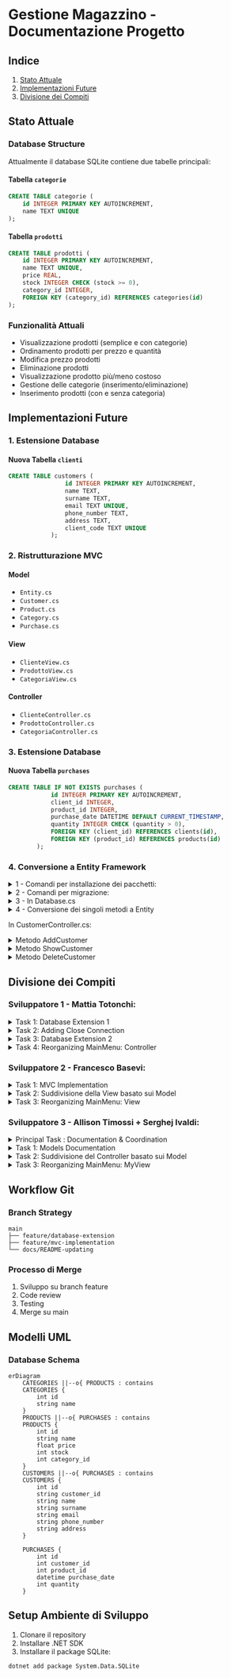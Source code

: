 # Gestione Magazzino - Documentazione Progetto

## Indice
1. [Stato Attuale](#stato-attuale)
2. [Implementazioni Future](#implementazioni-future)
3. [Divisione dei Compiti](#divisione-dei-compiti)

## Stato Attuale

### Database Structure
Attualmente il database SQLite contiene due tabelle principali:

#### Tabella `categorie`
```sql
CREATE TABLE categorie (
    id INTEGER PRIMARY KEY AUTOINCREMENT, 
    name TEXT UNIQUE
);
```

#### Tabella `prodotti`
```sql
CREATE TABLE prodotti (
    id INTEGER PRIMARY KEY AUTOINCREMENT, 
    name TEXT UNIQUE, 
    price REAL, 
    stock INTEGER CHECK (stock >= 0), 
    category_id INTEGER, 
    FOREIGN KEY (category_id) REFERENCES categories(id)
);
```

### Funzionalità Attuali
- Visualizzazione prodotti (semplice e con categorie)
- Ordinamento prodotti per prezzo e quantità
- Modifica prezzo prodotti
- Eliminazione prodotti
- Visualizzazione prodotto più/meno costoso
- Gestione delle categorie (inserimento/eliminazione)
- Inserimento prodotti (con e senza categoria)

## Implementazioni Future

### 1. Estensione Database
#### Nuova Tabella `clienti`
```sql
CREATE TABLE customers (
                id INTEGER PRIMARY KEY AUTOINCREMENT, 
                name TEXT, 
                surname TEXT, 
                email TEXT UNIQUE, 
                phone_number TEXT, 
                address TEXT, 
                client_code TEXT UNIQUE
            );
```

### 2. Ristrutturazione MVC
#### Model
- `Entity.cs`
- `Customer.cs`
- `Product.cs`
- `Category.cs`
- `Purchase.cs`

#### View
- `ClienteView.cs`
- `ProdottoView.cs`
- `CategoriaView.cs`

#### Controller
- `ClienteController.cs`
- `ProdottoController.cs`
- `CategoriaController.cs`

### 3. Estensione Database
#### Nuova Tabella `purchases`
```sql
CREATE TABLE IF NOT EXISTS purchases (
            id INTEGER PRIMARY KEY AUTOINCREMENT, 
            client_id INTEGER, 
            product_id INTEGER, 
            purchase_date DATETIME DEFAULT CURRENT_TIMESTAMP, 
            quantity INTEGER CHECK (quantity > 0),
            FOREIGN KEY (client_id) REFERENCES clients(id), 
            FOREIGN KEY (product_id) REFERENCES products(id)
        );
```
### 4. Conversione a Entity Framework

<details>
<summary>1 - Comandi per installazione dei pacchetti: </summary>

```bash
dotnet add package Microsoft.EntityFrameworkCore
```

```bash
dotnet add package Microsoft.EntityFrameworkCore.Sqlite
```
// dipendenza per poter usare il comando dotnet ef database update
```bash
dotnet add package Microsoft.EntityFrameworkCore.Design
```
// Se non dovesse andare aggiungere il pacchetto Microsoft.EntityFrameworkCore.Tools
```bash
dotnet add package Microsoft.EntityFrameworkCore.Tools
```
// installare ef globalmente (Che serve per eseguire i comandi ef)
```bash
dotnet tool install --global dotnet-ef
```
</details>

<details>
<summary>2 - Comandi per migrazione: </summary>

Eseguire la migrazione del database

```bash
dotnet ef migrations add InitialCreate
```
Eseguire l'aggiornamento del database
```bash
dotnet ef database update
```
</details>

<details>
<summary>3 - In Database.cs </summary>

-[x] Estensione della classe DbContext con Database
```csharp
class Database : DbContext
{
    //Aggiunta delle proprietà basate sui modelli
    private DbSet<Customer> _customers { get; set; }
    private DbSet<Category> _categories { get; set; }
    private DbSet<Product> _products { get; set; }
    private DbSet<Purchase> _purchases { get; set; }

    public DbSet<User> Users { get; set; } // Tabella degli utenti

    protected override void OnConfiguring(DbContextOptionsBuilder options)
    {
        options.UseSqlite("Data Source=database.db"); // Usa un database SQLite
    }
}

```
-[x] Rimozione del metodo CreateDatabase
</details>

<details>
<summary>4 - Conversione dei singoli metodi a Entity </summary>


In Database.cs: 
<details> <summary> Metodo AddCustomer </summary>

```csharp
//PRIMA
public void AddCustomer(string name, string surname, string email, string phoneNumber, string address, string clientCode)
    {
        string sql = "INSERT INTO customers (name, surname, email, phone_number, address, client_code) VALUES (@name, @surname, @email, @phoneNumber, @address, @clientCode)";
        OpenConnection();
        using var command = new SQLiteCommand(sql, _connection);
        command.Parameters.AddWithValue("@name", name);
        command.Parameters.AddWithValue("@surname", surname);
        command.Parameters.AddWithValue("@email", email);
        command.Parameters.AddWithValue("@phoneNumber", phoneNumber);
        command.Parameters.AddWithValue("@address", address);
        command.Parameters.AddWithValue("@clientCode", clientCode);
        command.ExecuteNonQuery();
    }
//DOPO
public void AddCustomer(string name, string surname, string email, Int64 phoneNumber, string address, string clientCode)
{
    _customers.Add(new Customer { Name = name, Surname = surname, Email = email, PhoneNumber = phoneNumber, Address = address, ClientCode = clientCode });
    SaveChanges();
}
```
</details>

<details> <summary> Metodo GetCustomer </summary>

```csharp
//PRIMA
public SQLiteDataReader GetCustomers()
    {
        string sql = "SELECT * FROM customers"; 
        OpenConnection();
        var command = new SQLiteCommand(sql, _connection);
        return command.ExecuteReader();
    }
//DOPO
public List<Customer> GetCustomers()
{
    return Customers.ToList();
}
```
</details>

<details> <summary> Metodo UpdateCustomer </summary>

```csharp
//PRIMA
public void UpdateCustomer(int id, string newName)
    {
        string sql = $"UPDATE customers SET name = '{newName}' WHERE id = {id}";
        OpenConnection();
        using var command = new SQLiteCommand(sql, _connection);
        command.ExecuteNonQuery();
    }
//DOPO
public void UpdateCustomer(int id, string newName)
    {
        foreach (Customer c in Customers)
        {
            if (c.Id == id)
            {
                c.Name = newName;
            }
        }
        SaveChanges();
    }
```
</details>

<details> <summary> Metodo DeleteCustomer </summary>

```csharp
//PRIMA
public void DeleteCustomer(int id)
    {
        string sql = $"DELETE FROM customers WHERE id = '{id}'";
        OpenConnection();
        using var command = new SQLiteCommand(sql, _connection);
        command.ExecuteNonQuery();
    }
//DOPO
public void DeleteCustomer(int id)
{
    foreach(Customer c in Customers)
    {
        if (c.Id == id)
        {
            Customers.Remove(c);
        }
    }
    SaveChanges();
}
```
</details>

</details>

In CustomerController.cs: 
<details> <summary> Metodo AddCustomer </summary>

```csharp
//PRIMA
private void AddCustomer()
{
    Console.WriteLine("Insert customer's name");
    string name = Console.ReadLine()!;
    Console.WriteLine("Insert customer's surname");
    string surname = Console.ReadLine()!;
    Console.WriteLine("Insert customer's email");
    string email = Console.ReadLine()!;
    Console.WriteLine("Insert customer's address");
    string address = Console.ReadLine()!;
    Console.WriteLine("Insert customer's phone number");
    string phoneNumber = Console.ReadLine()!;
    Console.WriteLine("Insert customer's code");
    string clientCode = Console.ReadLine()!;
    _database.AddCustomer(name, surname, email, phoneNumber, address, clientCode);
    _database.CloseConnection();
}
//DOPO
 private void AddCustomer()
{
    Console.WriteLine("Insert customer's name");
    string name = Console.ReadLine()!;
    Console.WriteLine("Insert customer's surname");
    string surname = Console.ReadLine()!;
    Console.WriteLine("Insert customer's email");
    string email = Console.ReadLine()!;
    Console.WriteLine("Insert customer's address");
    string address = Console.ReadLine()!;
    Console.WriteLine("Insert customer's phone number");
    Int64 phoneNumber = Convert.ToInt64(Console.ReadLine()!);
    Console.WriteLine("Insert customer's code");
    string clientCode = Console.ReadLine()!;
    _database.AddCustomer(name, surname, email, phoneNumber, address, clientCode);
    //_database.CloseConnection();
}
```
</details>

<details> <summary> Metodo ShowCustomer </summary>

```csharp
//PRIMA
private void ShowCustomers()
{
    using var reader = _database.GetCustomers();
    while (reader.Read())
    {
        _customerView.ShowCustomer(reader["id"].ToString(), reader["name"].ToString(), reader["surname"].ToString(), reader["email"].ToString(), reader["phone_number"].ToString(), reader["address"].ToString());
    }
    _database.CloseConnection();
    Console.ReadKey();
}
//DOPO
private void ShowCustomers()
{
    List<Customer> customers = _database.GetCustomers();
    foreach (Customer c in customers)
    {
        _customerView.ShowCustomer(c.Id.ToString(), c.Name.ToString(), c.Surname.ToString(), c.Email.ToString(),c.PhoneNumber.ToString(), c.Address.ToString());
    }
    //_database.CloseConnection();
    Console.ReadKey();
}
```

<details> <summary> Metodo UpdateCustomer </summary>

```csharp
//PRIMA
private void UpdateCustomer()
{
    ShowCustomers();  
    Console.WriteLine("Insert ID's customer");

    if (!int.TryParse(Console.ReadLine()!, out int id))
    {
        Console.WriteLine("Non valid ID.");
        return;
    }

    Console.WriteLine("Insert new customer's name");
    var newName = Console.ReadLine()!;

    if (string.IsNullOrWhiteSpace(newName))
    {
        Console.WriteLine("Name cannot be null");
        return;
    }

    _database.UpdateCustomer(id, newName);

    Console.WriteLine("Customer updated");
    _database.CloseConnection();
    Console.ReadKey();
}
//DOPO
private void UpdateCustomer()
{
ShowCustomers();
Console.WriteLine("Insert ID's customer");
var id = Convert.ToInt32(Console.ReadLine()!);
/*
if (!int.TryParse(Console.ReadLine()!, out int id))
{
    Console.WriteLine("Non valid ID.");
    return;
}
*/
Console.WriteLine("Insert new customer's name");
var newName = Console.ReadLine()!;

if (string.IsNullOrWhiteSpace(newName))
{
    Console.WriteLine("Name cannot be null");
    return;
}

_database.UpdateCustomer(id, newName);

Console.WriteLine("Customer updated");
//_database.CloseConnection();
Console.ReadKey();
}
```
</details>

</details>

<details> <summary> Metodo DeleteCustomer </summary>

```csharp
//PRIMA
private void DeleteCustomer()
{
    ShowCustomers();
    Console.WriteLine("Insert customer's ID");
    string id = Console.ReadLine()!;

    if (!int.TryParse(id, out int idConverted))
    {
        Console.WriteLine("Non valid ID.");
        return;
    }
    
    _database.DeleteCustomer(idConverted);
    _database.CloseConnection();        
}
//DOPO
private void DeleteCustomer()
{
    ShowCustomers();
    Console.WriteLine("Insert customer's ID");
    string id = Console.ReadLine()!;

    if (!int.TryParse(id, out int idConverted))
    {
        Console.WriteLine("Non valid ID.");
        return;
    }
    _database.DeleteCustomer(idConverted);
    //_database.CloseConnection();        
}
```
</details>


## Divisione dei Compiti

### Sviluppatore 1 - Mattia Totonchi: 

<details>
<summary>Task 1: Database Extension 1</summary>

**Branch**: `feature/creazione tabella clienti`
- [x] Creazione tabella `clienti`
- [x]  Test integrità database

</details>

<details>
<summary>Task 2: Adding Close Connection </summary>

- [x] Implementazione della chiusura della connessione al database
</details>

<details>
<summary>Task 3: Database Extension 2</summary>

**Branch**: `feature/creazione tabella acquisti`
- [x] Creazione tabella `purchases`
- [x] Implementazione delle relazioni necessarie
- [x] Test integrità database
- [x] Refactor del Database: spostamento da Program.cs a Database.cs
</details>

<details>
<summary>Task 4: Reorganizing MainMenu: Controller </summary>

</details>


### Sviluppatore 2 - Francesco Basevi: 
<details>
<summary>Task 1: MVC Implementation</summary>

**Branch**: `feature/mvc-implementation`

- [x] Ristrutturazione del codice esistente in pattern MVC
- [x] Traduzione del progetto originale da Italiano a Inglese
</details>

<details>
<summary>Task 2: Suddivisione della View basato sui Model</summary>

- [x] `CustomerView.cs`: nuova view per `Customer`
- [x] `ProductView.cs`: nuova view per `Product`
- [x] `PurchaseView.cs`: nuova view per `Purchase`

</details>

<details>
<summary>Task 3: Reorganizing MainMenu: View </summary>
</details>

### Sviluppatore 3 - Allison Timossi + Serghej Ivaldi: 

<details>
<summary>Principal Task : Documentation & Coordination </summary>

**Branch**: `README-updating`

- Supervisione generale del progetto
- Mantenimento README.md **ad ogni implementazione**
- Coordinamento merge requests
</details>

<details>
<summary>Task 1: Models Documentation</summary>

**Branch**: `feature/modelName-model`
    - [x] Entity.cs
    - [x] Customer.cs
    - [x] Product.cs
    - [x] Purchase.cs
</details>

<details>
<summary>Task 2: Suddivisione del Controller basato sui Model</summary>

- [x] `CustomerController.cs`: nuovo controller per `Customer`
- [x] `ProductController.cs.cs`: nuovo controller per `Product`
- [x] `PurchaseController.cs`: nuovo controller per `Purchase`
</details>

<details>
<summary>Task 3: Reorganizing MainMenu: MyView </summary>

- [x] Rendere MainMenu più semplice: 
```csharp
    public void ShowMainMenu(){
        Console.WriteLine("1 - Manage Products");
        Console.WriteLine("2 - Manage Categories");
        Console.WriteLine("3 - Manage Customers");
        Console.WriteLine("4 - Manage Purchases");
        Console.WriteLine("5 - Exit");
    }
```
</details>


## Workflow Git

### Branch Strategy
```
main
├── feature/database-extension
├── feature/mvc-implementation
└── docs/README-updating
```

### Processo di Merge
1. Sviluppo su branch feature
2. Code review
3. Testing
4. Merge su main

## Modelli UML

### Database Schema
```mermaid
erDiagram
    CATEGORIES ||--o{ PRODUCTS : contains
    CATEGORIES {
        int id
        string name
    }
    PRODUCTS ||--o{ PURCHASES : contains
    PRODUCTS {
        int id
        string name
        float price
        int stock
        int category_id
    }
    CUSTOMERS ||--o{ PURCHASES : contains
    CUSTOMERS {
        int id
        string customer_id
        string name
        string surname
        string email
        string phone_number
        string address
    }
    
    PURCHASES {
        int id
        int customer_id
        int product_id
        datetime purchase_date
        int quantity
    }
```


## Setup Ambiente di Sviluppo
1. Clonare il repository
2. Installare .NET SDK
3. Installare il package SQLite:
```bash
dotnet add package System.Data.SQLite
```